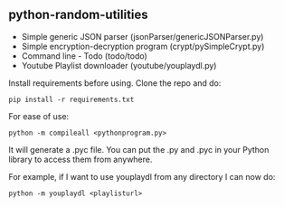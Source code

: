 ## python-random-utilities

* Simple generic JSON parser (jsonParser/genericJSONParser.py)
* Simple encryption-decryption program (crypt/pySimpleCrypt.py)
* Command line - Todo (todo/todo)
* Youtube Playlist downloader (youtube/youplaydl.py)

Install requirements before using. Clone the repo and do:
```
pip install -r requirements.txt
```

For ease of use:
```
python -m compileall <pythonprogram.py>
```

It will generate a .pyc file. You can put the .py and .pyc in your Python library to access them from anywhere.

For example, if I want to use youplaydl from any directory I can now do:
```
python -m youplaydl <playlisturl>
```

